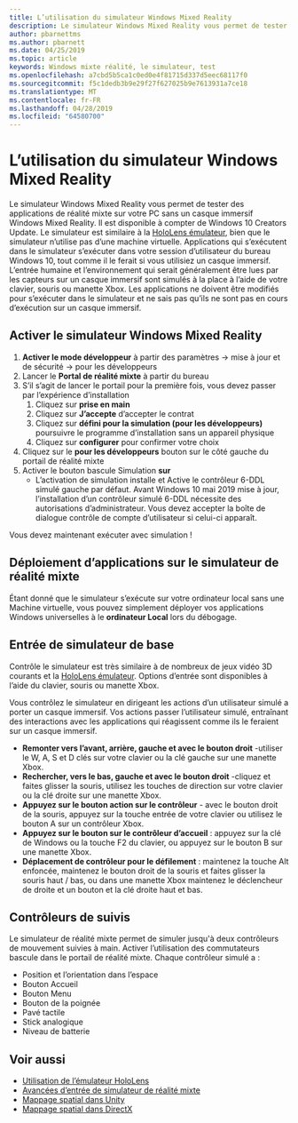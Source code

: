 ```yaml
---
title: L’utilisation du simulateur Windows Mixed Reality
description: Le simulateur Windows Mixed Reality vous permet de tester des applications de réalité mixte sur votre PC sans un casque immersif Windows Mixed Reality.
author: pbarnettms
ms.author: pbarnett
ms.date: 04/25/2019
ms.topic: article
keywords: Windows mixte réalité, le simulateur, test
ms.openlocfilehash: a7cbd5b5ca1c0ed0e4f81715d337d5eec68117f0
ms.sourcegitcommit: f5c1dedb3b9e29f27f627025b9e7613931a7ce18
ms.translationtype: MT
ms.contentlocale: fr-FR
ms.lasthandoff: 04/28/2019
ms.locfileid: "64580700"
---
```

# <a name="using-the-windows-mixed-reality-simulator"></a>L’utilisation du simulateur Windows Mixed Reality

Le simulateur Windows Mixed Reality vous permet de tester des applications de réalité mixte sur votre PC sans un casque immersif Windows Mixed Reality. Il est disponible à compter de Windows 10 Creators Update. Le simulateur est similaire à la [HoloLens émulateur](using-the-hololens-emulator.md), bien que le simulateur n’utilise pas d’une machine virtuelle. Applications qui s’exécutent dans le simulateur s’exécuter dans votre session d’utilisateur du bureau Windows 10, tout comme il le ferait si vous utilisiez un casque immersif. L’entrée humaine et l’environnement qui serait généralement être lues par les capteurs sur un casque immersif sont simulés à la place à l’aide de votre clavier, souris ou manette Xbox. Les applications ne doivent être modifiés pour s’exécuter dans le simulateur et ne sais pas qu’ils ne sont pas en cours d’exécution sur un casque immersif.

## <a name="enabling-the-windows-mixed-reality-simulator"></a>Activer le simulateur Windows Mixed Reality

1. **Activer le mode développeur** à partir des paramètres -> mise à jour et de sécurité -> pour les développeurs
2. Lancer le **Portal de réalité mixte** à partir du bureau
3. S’il s’agit de lancer le portail pour la première fois, vous devez passer par l’expérience d’installation
   1. Cliquez sur **prise en main**
   2. Cliquez sur **J’accepte** d’accepter le contrat
   3. Cliquez sur **défini pour la simulation (pour les développeurs)** poursuivre le programme d’installation sans un appareil physique
   4. Cliquez sur **configurer** pour confirmer votre choix
4. Cliquez sur le **pour les développeurs** bouton sur le côté gauche du portail de réalité mixte
5. Activer le bouton bascule Simulation **sur**
   * L’activation de simulation installe et Active le contrôleur 6-DDL simulé gauche par défaut.  Avant Windows 10 mai 2019 mise à jour, l’installation d’un contrôleur simulé 6-DDL nécessite des autorisations d’administrateur.  Vous devez accepter la boîte de dialogue contrôle de compte d’utilisateur si celui-ci apparaît.

Vous devez maintenant exécuter avec simulation !

## <a name="deploying-apps-to-the-mixed-reality-simulator"></a>Déploiement d’applications sur le simulateur de réalité mixte

Étant donné que le simulateur s’exécute sur votre ordinateur local sans une Machine virtuelle, vous pouvez simplement déployer vos applications Windows universelles à le **ordinateur Local** lors du débogage.

## <a name="basic-simulator-input"></a>Entrée de simulateur de base

Contrôle le simulateur est très similaire à de nombreux de jeux vidéo 3D courants et la [HoloLens émulateur](using-the-hololens-emulator.md). Options d’entrée sont disponibles à l’aide du clavier, souris ou manette Xbox.

Vous contrôlez le simulateur en dirigeant les actions d’un utilisateur simulé a porter un casque immersif. Vos actions passer l’utilisateur simulé, entraînant des interactions avec les applications qui réagissent comme ils le feraient sur un casque immersif.
* **Remonter vers l’avant, arrière, gauche et avec le bouton droit** -utiliser le W, A, S et D clés sur votre clavier ou la clé gauche sur une manette Xbox.
* **Rechercher, vers le bas, gauche et avec le bouton droit** -cliquez et faites glisser la souris, utilisez les touches de direction sur votre clavier ou la clé droite sur une manette Xbox.
* **Appuyez sur le bouton action sur le contrôleur** - avec le bouton droit de la souris, appuyez sur la touche entrée de votre clavier ou utilisez le bouton A sur un contrôleur Xbox.
* **Appuyez sur le bouton sur le contrôleur d’accueil** : appuyez sur la clé de Windows ou la touche F2 du clavier, ou appuyez sur le bouton B sur une manette Xbox.
* **Déplacement de contrôleur pour le défilement** : maintenez la touche Alt enfoncée, maintenez le bouton droit de la souris et faites glisser la souris haut / bas, ou dans une manette Xbox maintenez le déclencheur de droite et un bouton et la clé droite haut et bas.

## <a name="tracked-controllers"></a>Contrôleurs de suivis

Le simulateur de réalité mixte permet de simuler jusqu'à deux contrôleurs de mouvement suivies à main. Activer l’utilisation des commutateurs bascule dans le portail de réalité mixte. Chaque contrôleur simulé a :
* Position et l’orientation dans l’espace
* Bouton Accueil
* Bouton Menu
* Bouton de la poignée
* Pavé tactile
* Stick analogique
* Niveau de batterie

## <a name="see-also"></a>Voir aussi
* [Utilisation de l’émulateur HoloLens](using-the-hololens-emulator.md)
* [Avancées d’entrée de simulateur de réalité mixte](advanced-hololens-emulator-and-mixed-reality-simulator-input.md)
* [Mappage spatial dans Unity](spatial-mapping-in-unity.md)
* [Mappage spatial dans DirectX](spatial-mapping-in-directx.md)
